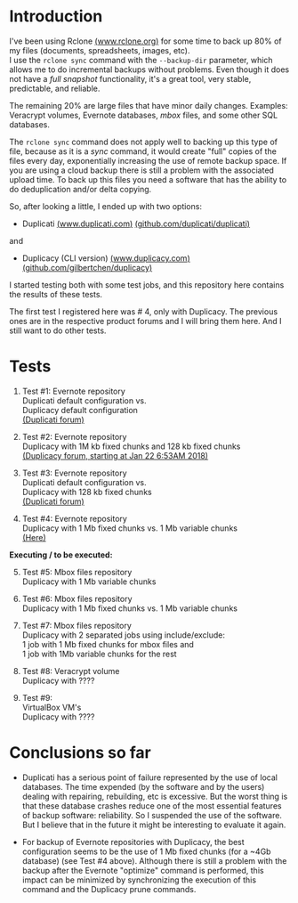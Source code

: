 # Introduction

I've been using Rclone [(www.rclone.org)](http://www.rclone.org) for some time to back up 80% of my files (documents, spreadsheets, images, etc).  
I use the ```rclone sync``` command with the ```--backup-dir``` parameter, which allows me to do incremental backups without problems. Even though it does not have a *full snapshot* functionality, it's a great tool, very stable, predictable, and reliable.

The remaining 20% are large files that have minor daily changes. Examples: Veracrypt volumes, Evernote databases, *mbox* files, and some other SQL databases.

The ```rclone sync``` command does not apply well to backing up this type of file, because as it is a *sync* command, it would create "full" copies of the files every day, exponentially increasing the use of remote backup space. If you are using a cloud backup there is still a problem with the associated upload time. To back up this files you need a software that has the ability to do deduplication and/or delta copying.

So, after looking a little, I ended up with two options: 
* Duplicati [(www.duplicati.com)](http://www.duplicati.com) [(github.com/duplicati/duplicati)](https://github.com/duplicati/duplicati)

and 

* Duplicacy (CLI version) [(www.duplicacy.com)](http://www.duplicacy.com) [(github.com/gilbertchen/duplicacy)](https://github.com/gilbertchen/duplicacy)

I started testing both with some test jobs, and this repository here contains the results of these tests.

The first test I registered here was # 4, only with Duplicacy. The previous ones are in the respective product forums and I will bring them here. And I still want to do other tests.

# Tests

1. Test #1:
Evernote repository  
Duplicati default configuration vs.  
Duplicacy default configuration  
[(Duplicati forum)](http://bit.ly/2sdVLrX)

2. Test #2:
Evernote repository  
Duplicacy with 1M kb fixed chunks and 128 kb fixed chunks   
[(Duplicacy forum, starting at Jan 22 6:53AM 2018)](http://bit.ly/2E8B9H9)  

3. Test #3:
Evernote repository  
Duplicati default configuration vs.  
Duplicacy with 128 kb fixed chunks  
[(Duplicati forum)](http://bit.ly/2nOCwQh)

4. Test #4:
Evernote repository  
Duplicacy with 1 Mb fixed chunks vs. 1 Mb variable chunks  
[(Here)](http://bit.ly/2E5Wf9a)

**Executing / to be executed:**

5. Test #5:
Mbox files repository  
Duplicacy with 1 Mb variable chunks  

6. Test #6:
Mbox files repository  
Duplicacy with 1 Mb fixed chunks vs. 1 Mb variable chunks  

7. Test #7:
Mbox files repository  
Duplicacy with 2 separated jobs using include/exclude:   
  1 job with 1 Mb fixed chunks for mbox files and    
  1 job with 1Mb variable chunks for the rest   

8. Test #8:
Veracrypt volume  
Duplicacy with ????

9. Test #9:  
VirtualBox VM's  
Duplicacy with ????



# Conclusions so far

* Duplicati has a serious point of failure represented by the use of local databases. The time expended (by the software and by the users) dealing with repairing, rebuilding, etc is excessive. But the worst thing is that these database crashes reduce one of the most essential features of backup software: reliability. So I suspended the use of the software. But I believe that in the future it might be interesting to evaluate it again.

* For backup of Evernote repositories with Duplicacy, the best configuration seems to be the use of 1 Mb fixed chunks (for a ~4Gb database) (see Test #4 above). Although there is still a problem with the backup after the Evernote "optimize" command is performed, this impact can be minimized by synchronizing the execution of this command and the Duplicacy prune commands.
